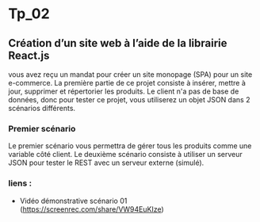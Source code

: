 # Tp_02
## Création d’un site web à l’aide de la librairie React.js 

vous avez reçu un mandat pour créer un site monopage (SPA) pour
un site e-commerce. La première partie de ce projet consiste à insérer, mettre à
jour, supprimer et répertorier les produits. Le client n'a pas de base de données,
donc pour tester ce projet, vous utiliserez un objet JSON dans 2 scénarios
différents.


### Premier scénario
Le premier scénario vous permettra de gérer tous les produits comme une
variable côté client. Le deuxième scénario consiste à utiliser un serveur JSON
pour tester le REST avec un serveur externe (simulé).

### liens :
- Vidéo démonstrative scénario 01 (https://screenrec.com/share/VW94EuKIze)